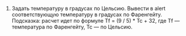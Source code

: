 1.	Задать температуру в градусах по Цельсию. Вывести в alert соответствующую температуру в градусах по Фаренгейту. 
Подсказка: расчет идет по формуле Tf = (9 / 5) * Tc + 32, где Tf — температура по Фаренгейту, Tc — по Цельсию.
